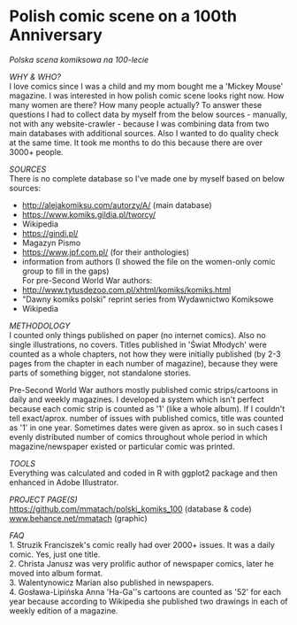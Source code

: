 # Polish comic scene on a 100th Anniversary
*Polska scena komiksowa na 100-lecie*

*WHY & WHO?*
<br>I love comics since I was a child and my mom bought me a 'Mickey Mouse' magazine. I was interested in how polish comic scene looks right now. How many women are there? How many people actually? To answer these questions I had to collect data by myself from the below sources - manually, not with any website-crawler - because I was combining data from two main databases with additional sources. Also I wanted to do quality check at the same time. It took me months to do this because there are over 3000+ people.

*SOURCES*
<br>There is no complete database so I've made one by myself based on below sources:
- http://alejakomiksu.com/autorzy/A/ (main database)
- https://www.komiks.gildia.pl/tworcy/
- Wikipedia
- https://gindi.pl/
- Magazyn Pismo
- https://www.jpf.com.pl/ (for their anthologies)
- information from authors (I showed the file on the women-only comic group to fill in the gaps)
<br>For pre-Second World War authors:
- http://www.tytusdezoo.com.pl/xhtml/komiks/komiks.html
- "Dawny komiks polski" reprint series from Wydawnictwo Komiksowe
- Wikipedia

*METHODOLOGY*
<br>I counted only things published on paper (no internet comics). Also no single illustrations, no covers. Titles published in 'Świat Młodych' were counted as a whole chapters, not how they were initially published (by 2-3 pages from the chapter in each number of magazine), because they were parts of something bigger, not standalone stories.

Pre-Second World War authors mostly published comic strips/cartoons in daily and weekly magazines. I developed a system which isn't perfect because each comic strip is counted as '1' (like a whole album).
If I couldn't tell exact/aprox. number of issues with published comics, title was counted as '1' in one year. Sometimes dates were given as aprox. so in such cases I evenly distributed number of comics throughout whole period in which magazine/newspaper existed or particular comic was printed.

*TOOLS*
<br>Everything was calculated and coded in R with ggplot2 package and then enhanced in Adobe Illustrator.

*PROJECT PAGE(S)*
<br> https://github.com/mmatach/polski_komiks_100 (database & code)
<br>www.behance.net/mmatach (graphic)

*FAQ*
<br>1. Struzik Franciszek's comic really had over 2000+ issues. It was a daily comic. Yes, just one title.
<br>2. Christa Janusz was very prolific author of newspaper comics, later he moved into album format.
<br>3. Walentynowicz Marian also published in newspapers.
<br>4. Gosława-Lipińska Anna 'Ha-Ga''s cartoons are counted as '52' for each year because according to Wikipedia she published two drawings in each of weekly edition of a magazine.


